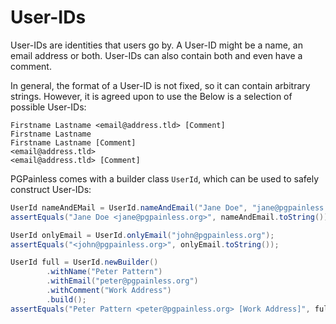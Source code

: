 # User-IDs

User-IDs are identities that users go by. A User-ID might be a name, an email address or both.
User-IDs can also contain both and even have a comment.

In general, the format of a User-ID is not fixed, so it can contain arbitrary strings.
However, it is agreed upon to use the
Below is a selection of possible User-IDs:

```
Firstname Lastname <email@address.tld> [Comment]
Firstname Lastname
Firstname Lastname [Comment]
<email@address.tld>
<email@address.tld> [Comment]
```

PGPainless comes with a builder class `UserId`, which can be used to safely construct User-IDs:

```java
UserId nameAndEMail = UserId.nameAndEmail("Jane Doe", "jane@pgpainless.org");
assertEquals("Jane Doe <jane@pgpainless.org>", nameAndEmail.toString()):

UserId onlyEmail = UserId.onlyEmail("john@pgpainless.org");
assertEquals("<john@pgpainless.org>", onlyEmail.toString());

UserId full = UserId.newBuilder()
        .withName("Peter Pattern")
        .withEmail("peter@pgpainless.org")
        .withComment("Work Address")
        .build();
assertEquals("Peter Pattern <peter@pgpainless.org> [Work Address]", full.toString());
```